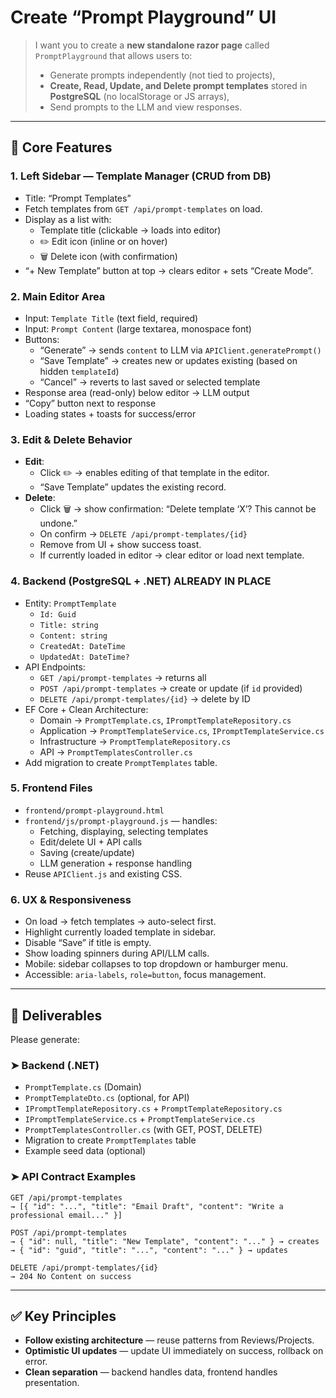 
# **Create “Prompt Playground” UI**

> I want you to create a **new standalone razor page** called `PromptPlayground` that allows users to:
> - Generate prompts independently (not tied to projects),
> - **Create, Read, Update, and Delete prompt templates** stored in **PostgreSQL** (no localStorage or JS arrays),
> - Send prompts to the LLM and view responses.

---

## 🎯 Core Features

### 1. **Left Sidebar — Template Manager (CRUD from DB)**
- Title: “Prompt Templates”
- Fetch templates from `GET /api/prompt-templates` on load.
- Display as a list with:
  - Template title (clickable → loads into editor)
  - ✏️ Edit icon (inline or on hover)
  - 🗑️ Delete icon (with confirmation)
- “+ New Template” button at top → clears editor + sets “Create Mode”.

### 2. **Main Editor Area**
- Input: `Template Title` (text field, required)
- Input: `Prompt Content` (large textarea, monospace font)
- Buttons:
  - “Generate” → sends `content` to LLM via `APIClient.generatePrompt()`
  - “Save Template” → creates new or updates existing (based on hidden `templateId`)
  - “Cancel” → reverts to last saved or selected template
- Response area (read-only) below editor → LLM output
- “Copy” button next to response
- Loading states + toasts for success/error

### 3. **Edit & Delete Behavior**
- **Edit**:
  - Click ✏️ → enables editing of that template in the editor.
  - “Save Template” updates the existing record.
- **Delete**:
  - Click 🗑️ → show confirmation: “Delete template ‘X’? This cannot be undone.”
  - On confirm → `DELETE /api/prompt-templates/{id}`
  - Remove from UI + show success toast.
  - If currently loaded in editor → clear editor or load next template.

### 4. **Backend (PostgreSQL + .NET)** ALREADY IN PLACE
- Entity: `PromptTemplate`
  - `Id: Guid`
  - `Title: string`
  - `Content: string`
  - `CreatedAt: DateTime`
  - `UpdatedAt: DateTime?`
- API Endpoints:
  - `GET /api/prompt-templates` → returns all
  - `POST /api/prompt-templates` → create or update (if `id` provided)
  - `DELETE /api/prompt-templates/{id}` → delete by ID
- EF Core + Clean Architecture:
  - Domain → `PromptTemplate.cs`, `IPromptTemplateRepository.cs`
  - Application → `PromptTemplateService.cs`, `IPromptTemplateService.cs`
  - Infrastructure → `PromptTemplateRepository.cs`
  - API → `PromptTemplatesController.cs`
- Add migration to create `PromptTemplates` table.

### 5. **Frontend Files**
- `frontend/prompt-playground.html`
- `frontend/js/prompt-playground.js` — handles:
  - Fetching, displaying, selecting templates
  - Edit/delete UI + API calls
  - Saving (create/update)
  - LLM generation + response handling
- Reuse `APIClient.js` and existing CSS.

### 6. **UX & Responsiveness**
- On load → fetch templates → auto-select first.
- Highlight currently loaded template in sidebar.
- Disable “Save” if title is empty.
- Show loading spinners during API/LLM calls.
- Mobile: sidebar collapses to top dropdown or hamburger menu.
- Accessible: `aria-labels`, `role=button`, focus management.

---

## 📁 Deliverables

Please generate:

### ➤ Backend (.NET)
- `PromptTemplate.cs` (Domain)
- `PromptTemplateDto.cs` (optional, for API)
- `IPromptTemplateRepository.cs` + `PromptTemplateRepository.cs`
- `IPromptTemplateService.cs` + `PromptTemplateService.cs`
- `PromptTemplatesController.cs` (with GET, POST, DELETE)
- Migration to create `PromptTemplates` table
- Example seed data (optional)


### ➤ API Contract Examples
```http
GET /api/prompt-templates
→ [{ "id": "...", "title": "Email Draft", "content": "Write a professional email..." }]

POST /api/prompt-templates
→ { "id": null, "title": "New Template", "content": "..." } → creates
→ { "id": "guid", "title": "...", "content": "..." } → updates

DELETE /api/prompt-templates/{id}
→ 204 No Content on success
```

---

## ✅ Key Principles
- **Follow existing architecture** — reuse patterns from Reviews/Projects.
- **Optimistic UI updates** — update UI immediately on success, rollback on error.
- **Clean separation** — backend handles data, frontend handles presentation.